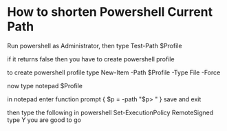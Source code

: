 # How to shorten Powershell Current Path

Run powershell as Administrator, then type
Test-Path $Profile

if it returns false then you have to create powershell profile

to create powershell profile type
New-Item -Path $Profile -Type File -Force

now type
notepad $Profile

in notepad enter
function prompt {
	$p = -path
	"$p> "
}
save and exit

then type the following in powershell
Set-ExecutionPolicy RemoteSigned
type
Y
you are good to go
